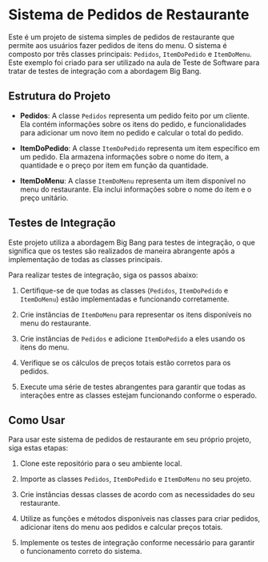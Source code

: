 # Sistema de Pedidos de Restaurante

Este é um projeto de sistema simples de pedidos de restaurante que permite aos usuários fazer pedidos de itens do menu. O sistema é composto por três classes principais: `Pedidos`, `ItemDoPedido` e `ItemDoMenu`.
Este exemplo foi criado para ser utilizado na aula de Teste de Software para tratar de testes de integração com a abordagem Big Bang.

## Estrutura do Projeto

- **Pedidos**: A classe `Pedidos` representa um pedido feito por um cliente. Ela contém informações sobre os itens do pedido, e funcionalidades para adicionar um novo item no pedido e calcular o total do pedido.

- **ItemDoPedido**: A classe `ItemDoPedido` representa um item específico em um pedido. Ela armazena informações sobre o nome do item, a quantidade e o preço por item em função da quantidade.

- **ItemDoMenu**: A classe `ItemDoMenu` representa um item disponível no menu do restaurante. Ela inclui informações sobre o nome do item e o preço unitário.

## Testes de Integração

Este projeto utiliza a abordagem Big Bang para testes de integração, o que significa que os testes são realizados de maneira abrangente após a implementação de todas as classes principais.

Para realizar testes de integração, siga os passos abaixo:

1. Certifique-se de que todas as classes (`Pedidos`, `ItemDoPedido` e `ItemDoMenu`) estão implementadas e funcionando corretamente.

2. Crie instâncias de `ItemDoMenu` para representar os itens disponíveis no menu do restaurante.

3. Crie instâncias de `Pedidos` e adicione `ItemDoPedido` a eles usando os itens do menu.

4. Verifique se os cálculos de preços totais estão corretos para os pedidos.

5. Execute uma série de testes abrangentes para garantir que todas as interações entre as classes estejam funcionando conforme o esperado.

## Como Usar

Para usar este sistema de pedidos de restaurante em seu próprio projeto, siga estas etapas:

1. Clone este repositório para o seu ambiente local.

2. Importe as classes `Pedidos`, `ItemDoPedido` e `ItemDoMenu` no seu projeto.

3. Crie instâncias dessas classes de acordo com as necessidades do seu restaurante.

4. Utilize as funções e métodos disponíveis nas classes para criar pedidos, adicionar itens do menu aos pedidos e calcular preços totais.

5. Implemente os testes de integração conforme necessário para garantir o funcionamento correto do sistema.

